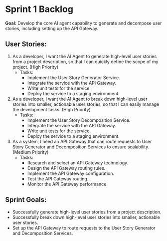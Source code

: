 # Sprint 1 Backlog

**Goal:** Develop the core AI agent capability to generate and decompose user stories, including setting up the API Gateway.

## User Stories:

1.  As a developer, I want the AI Agent to generate high-level user stories from a project description, so that I can quickly define the scope of my project. (High Priority)
    *   Tasks:
        *   Implement the User Story Generator Service.
        *   Integrate the service with the API Gateway.
        *   Write unit tests for the service.
        *   Deploy the service to a staging environment.
2.  As a developer, I want the AI Agent to break down high-level user stories into smaller, actionable user stories, so that I can easily manage the development tasks. (High Priority)
    *   Tasks:
        *   Implement the User Story Decomposition Service.
        *   Integrate the service with the API Gateway.
        *   Write unit tests for the service.
        *   Deploy the service to a staging environment.
3.  As a system, I need an API Gateway that can route requests to User Story Generator and Decomposition Services to ensure scalability. (Medium Priority)
    *   Tasks:
        *   Research and select an API Gateway technology.
        *   Design the API Gateway routing rules.
        *   Implement the API Gateway configuration.
        *   Test the API Gateway routing.
        *   Monitor the API Gateway performance.

## Sprint Goals:

*   Successfully generate high-level user stories from a project description.
*   Successfully break down high-level user stories into smaller, actionable user stories.
*   Set up the API Gateway to route requests to the User Story Generator and Decomposition Services.